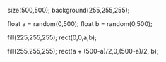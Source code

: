 size(500,500);
background(255,255,255);

float a  = random(0,500);
float b  = random(0,500);

fill(225,255,255);
rect(0,0,a,b);

fill(255,255,255);
rect(a + (500-a)/2,0,(500-a)/2, b);
